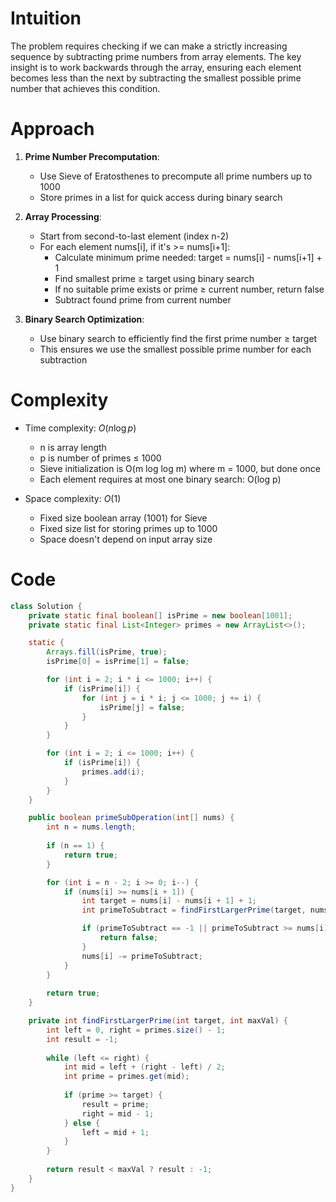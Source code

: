 # Intuition
The problem requires checking if we can make a strictly increasing sequence by subtracting prime numbers from array elements. The key insight is to work backwards through the array, ensuring each element becomes less than the next by subtracting the smallest possible prime number that achieves this condition.

# Approach
1. **Prime Number Precomputation**:
   - Use Sieve of Eratosthenes to precompute all prime numbers up to 1000
   - Store primes in a list for quick access during binary search
   
2. **Array Processing**:
   - Start from second-to-last element (index n-2)
   - For each element nums[i], if it's >= nums[i+1]:
     - Calculate minimum prime needed: target = nums[i] - nums[i+1] + 1
     - Find smallest prime ≥ target using binary search
     - If no suitable prime exists or prime ≥ current number, return false
     - Subtract found prime from current number

3. **Binary Search Optimization**:
   - Use binary search to efficiently find the first prime number ≥ target
   - This ensures we use the smallest possible prime number for each subtraction

# Complexity
- Time complexity: $O(n \log p)$
  - n is array length
  - p is number of primes ≤ 1000
  - Sieve initialization is O(m log log m) where m = 1000, but done once
  - Each element requires at most one binary search: O(log p)

- Space complexity: $O(1)$
  - Fixed size boolean array (1001) for Sieve
  - Fixed size list for storing primes up to 1000
  - Space doesn't depend on input array size

# Code
```java
class Solution {
    private static final boolean[] isPrime = new boolean[1001];
    private static final List<Integer> primes = new ArrayList<>();

    static {
        Arrays.fill(isPrime, true);
        isPrime[0] = isPrime[1] = false;

        for (int i = 2; i * i <= 1000; i++) {
            if (isPrime[i]) {
                for (int j = i * i; j <= 1000; j += i) {
                    isPrime[j] = false;
                }
            }
        }

        for (int i = 2; i <= 1000; i++) {
            if (isPrime[i]) {
                primes.add(i);
            }
        }
    }

    public boolean primeSubOperation(int[] nums) {
        int n = nums.length;
        
        if (n == 1) {
            return true;
        }

        for (int i = n - 2; i >= 0; i--) {
            if (nums[i] >= nums[i + 1]) {
                int target = nums[i] - nums[i + 1] + 1;
                int primeToSubtract = findFirstLargerPrime(target, nums[i]);

                if (primeToSubtract == -1 || primeToSubtract >= nums[i]) {
                    return false;
                }
                nums[i] -= primeToSubtract;
            }
        }
        
        return true;
    }

    private int findFirstLargerPrime(int target, int maxVal) {
        int left = 0, right = primes.size() - 1;
        int result = -1;
        
        while (left <= right) {
            int mid = left + (right - left) / 2;
            int prime = primes.get(mid);
            
            if (prime >= target) {
                result = prime;
                right = mid - 1;
            } else {
                left = mid + 1;
            }
        }
        
        return result < maxVal ? result : -1;
    }
}
```